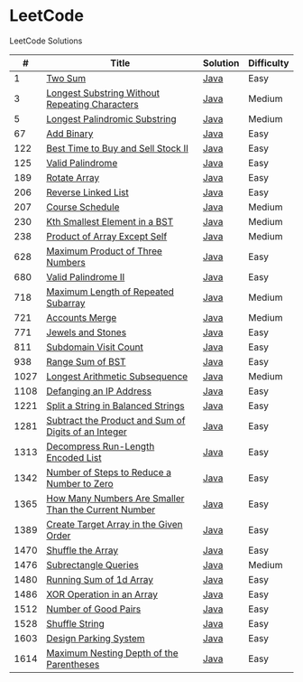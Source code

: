 # LeetCode
LeetCode Solutions


| # | Title | Solution | Difficulty |
|---| ----- | -------- | ---------- |
|1|[Two Sum](https://leetcode.com/problems/two-sum/)| [Java](./solutions/Java/twoSum/twoSum.java) |Easy|
|3|[Longest Substring Without Repeating Characters](https://leetcode.com/problems/longest-substring-without-repeating-characters/)| [Java](./solutions/Java/longestSubstringWithoutRepeatingCharacters/longestSubstringWithoutRepeatingCharacters.java)|Medium|
|5|[Longest Palindromic Substring](https://leetcode.com/problems/longest-palindromic-substring/)| [Java](./solutions/Java/longestPalindromicSubstring/longestPalindromicSubstring.java)|Medium|
|67|[Add Binary](https://leetcode.com/problems/add-binary/)| [Java](./solutions/Java/addBinary/addBinary.java)|Easy|
|122|[Best Time to Buy and Sell Stock II](https://leetcode.com/problems/best-time-to-buy-and-sell-stock-ii/)| [Java](./solutions/Java/bestTimeToBuyAndSellStockII/bestTimeToBuyAndSellStockII.java)|Easy|
|125|[Valid Palindrome](https://leetcode.com/problems/valid-palindrome/)| [Java](./solutions/Java/validPalindrome/validPalindrome.java) |Easy|
|189|[Rotate Array](https://leetcode.com/problems/rotate-array/)| [Java](./solutions/Java/rotateArray/rotateArray.java)|Easy|
|206|[Reverse Linked List](https://leetcode.com/problems/reverse-linked-list/)| [Java](./solutions/Java/reverseLinkedList/reverseLinkedList.java)|Easy|
|207|[Course Schedule](https://leetcode.com/problems/course-schedule/)| [Java](./solutions/Java/courseSchedule/courseSchedule.java)|Medium|
|230|[Kth Smallest Element in a BST](https://leetcode.com/problems/kth-smallest-element-in-a-bst/)| [Java](./solutions/Java/kthSmallestElementInaBST/kthSmallestElementInaBST.java)|Medium|
|238|[Product of Array Except Self](https://leetcode.com/problems/product-of-array-except-self/)| [Java](./solutions/Java/productOfArrayExceptSelf/productOfArrayExceptSelf.java)|Medium|
|628|[Maximum Product of Three Numbers](https://leetcode.com/problems/maximum-product-of-three-numbers/) | [Java](./solutions/Java/maximumProductOfThreeNumbers/maximumProductOfThreeNumbers.java)|Easy|
|680|[Valid Palindrome II](https://leetcode.com/problems/valid-palindrome-ii) | [Java](./solutions/Java/validPalindromeII/validPalindromeII.java)|Easy|
|718|[Maximum Length of Repeated Subarray](https://leetcode.com/problems/maximum-length-of-repeated-subarray) | [Java](./solutions/Java/maximumLengthOfRepeatedSubarray/maximumLengthOfRepeatedSubarray.java)|Medium|
|721|[Accounts Merge](https://leetcode.com/problems/accounts-merge/) | [Java](./solutions/Java/accountsMerge/accountsMerge.java)|Medium|
|771|[Jewels and Stones](https://leetcode.com/problems/jewels-and-stones/description) | [Java](./solutions/Java/jewelsAndStones/jewelsAndStones.java)|Easy|
|811|[Subdomain Visit Count](https://leetcode.com/problems/subdomain-visit-count) | [Java](./solutions/Java/subdomainVisitCount/subdomainVisitCount.java)|Easy|
|938|[Range Sum of BST](https://leetcode.com/problems/range-sum-of-bst) | [Java](./solutions/Java/rangeSumOfBST/rangeSumOfBST.java)|Easy|
|1027|[Longest Arithmetic Subsequence](https://leetcode.com/problems/longest-arithmetic-subsequence) | [Java](./solutions/Java/longestArithmeticSubsequence/longestArithmeticSubsequence.java)|Medium|
|1108|[Defanging an IP Address](https://leetcode.com/problems/defanging-an-ip-address) | [Java](./solutions/Java/defangingAnIPAddress/defangingAnIPAddress.java)|Easy|
|1221|[Split a String in Balanced Strings](https://leetcode.com/problems/split-a-string-in-balanced-strings) | [Java](./solutions/Java/splitAStringInBalancedStrings/splitAStringInBalancedStrings.java)|Easy|
|1281|[Subtract the Product and Sum of Digits of an Integer](https://leetcode.com/problems/subtract-the-product-and-sum-of-digits-of-an-integer) | [Java](./solutions/Java/subtractTheProductAndSumOfDigitsOfAnInteger/subtractTheProductAndSumOfDigitsOfAnInteger.java)|Easy|
|1313|[Decompress Run-Length Encoded List](https://leetcode.com/problems/decompress-run-length-encoded-list) | [Java](./solutions/Java/decompressRunLengthEncodedList/decompressRunLengthEncodedList.java)|Easy|
|1342|[Number of Steps to Reduce a Number to Zero](https://leetcode.com/problems/number-of-steps-to-reduce-a-number-to-zero) | [Java](./solutions/Java/numberOfStepsToReduceANumberToZero/numberOfStepsToReduceANumberToZero.java)|Easy|
|1365|[How Many Numbers Are Smaller Than the Current Number](https://leetcode.com/problems/how-many-numbers-are-smaller-than-the-current-number) | [Java](./solutions/Java/howManyNumbersAreSmallerThanTheCurrentNumber/howManyNumbersAreSmallerThanTheCurrentNumber.java)|Easy|
|1389|[Create Target Array in the Given Order](https://leetcode.com/problems/create-target-array-in-the-given-order) | [Java](./solutions/Java/createTargetArrayInTheGivenOrder/createTargetArrayInTheGivenOrder.java)|Easy|
|1470|[Shuffle the Array](https://leetcode.com/problems/shuffle-the-array/) | [Java](./solutions/Java/shuffleTheArray/shuffleTheArray.java)|Easy|
|1476|[Subrectangle Queries](https://leetcode.com/problems/subrectangle-queries) | [Java](./solutions/Java/subrectangleQueries/subrectangleQueries.java)|Medium|
|1480|[Running Sum of 1d Array](https://leetcode.com/problems/running-sum-of-1d-array) | [Java](./solutions/Java/runningSumOf1DArray/runningSumOf1DArray.java)|Easy|
|1486|[XOR Operation in an Array](https://leetcode.com/problems/xor-operation-in-an-array) | [Java](./solutions/Java/XOROperationInAnArray/XOROperationInAnArray.java)|Easy|
|1512|[Number of Good Pairs](https://leetcode.com/problems/number-of-good-pairs) | [Java](./solutions/Java/numberOfGoodPairs/numberOfGoodPairs.java)|Easy|
|1528|[Shuffle String](https://leetcode.com/problems/shuffle-string) | [Java](./solutions/Java/shuffleString/shuffleString.java)|Easy|
|1603|[Design Parking System](https://leetcode.com/problems/design-parking-system) | [Java](./solutions/Java/designParkingSystem/designParkingSystem.java)|Easy|
|1614|[Maximum Nesting Depth of the Parentheses](https://leetcode.com/problems/maximum-nesting-depth-of-the-parentheses) | [Java](./solutions/Java/maximumNestingDepthOfTheParantheses/maximumNestingDepthOfTheParantheses.java)|Easy|
